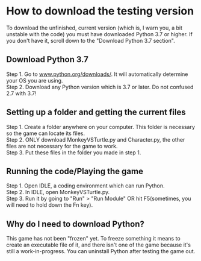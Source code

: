 # How to download the testing version
To download the unfinished, current version (which is, I warn you, a bit unstable with the code) you must have downloaded Python 3.7 or higher. If you don't have it, scroll down to the "Download Python 3.7 section".

## Download Python 3.7
Step 1. Go to www.python.org/downloads/. It will automatically determine your OS you are using. <br>
Step 2. Download any Python version which is 3.7 or later. Do not confused 2.7 with 3.7! <br>

## Setting up a folder and getting the current files
Step 1. Create a folder anywhere on your computer. This folder is necessary so the game can locate its files. <br>
Step 2. ONLY download MonkeyVSTurtle.py and Character.py, the other files are not necessary for the game to work. <br>
Step 3. Put these files in the folder you made in step 1.

## Running the code/Playing the game
Step 1. Open IDLE, a coding environment which can run Python. <br>
Step 2. In IDLE, open MonkeyVSTurtle.py. <br>
Step 3. Run it by going to "Run" > "Run Module" OR hit F5(sometimes, you will need to hold down the Fn key). <br>

## Why do I need to download Python?
This game has not been "frozen" yet. To freeze something it means to create an executable file of it, and there isn't one of the game because it's still a work-in-progress. You can uninstall Python after testing the game out.
